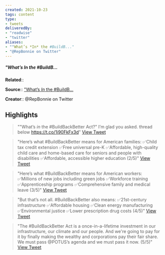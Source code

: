 ```yaml
---
created: 2021-10-23
tags: content
type: 
- tweets
deliveredBy: 
- "readwise"
- "twitter"
aliases:
- ""What’s *In* the #BuildB..."
- "@RepBonnie on Twitter"
---
```

##### "What’s *In* the #BuildB...

**Related**:: 

**Source**:: ["What’s *In* the #BuildB...](https://twitter.com/RepBonnie/status/1450493642657964035)

**Creator**:: @RepBonnie on Twitter

## Highlights
  
> ""What’s *in* the #BuildBackBetter Act?"
> I’m glad you asked. 
> thread below https://t.co/1i90FkFx3d"   [View Tweet](https://twitter.com/RepBonnie/status/1450493642657964035)

  
> "Here’s what #BuildBackBetter means for American families:
> ✅Child tax credit extension
> ✅Free universal pre-K
> ✅Affordable, high-quality child care and home-based care for seniors and people with disabilities
> ✅Affordable, accessible higher education 
> (2/5)"   [View Tweet](https://twitter.com/RepBonnie/status/1450493644398542848)

  
> "Here’s what #BuildBackBetter means for American workers:
> ✅Millions of new jobs including green jobs
> ✅Workforce training
> ✅Apprenticeship programs
> ✅Comprehensive family and medical leave 
> (3/5)"   [View Tweet](https://twitter.com/RepBonnie/status/1450493645858164749)

  
> "But that’s not all. #BuildBackBetter also means:
> ✅21st-century infrastructure
> ✅Affordable housing
> ✅Clean energy manufacturing
> ✅Environmental justice 
> ✅Lower prescription drug costs
> (4/5)"   [View Tweet](https://twitter.com/RepBonnie/status/1450493647238086656)

  
> "The #BuildBackBetter Act is a once-in-a-lifetime investment in our infrastructure, our climate and our people. 
> And we're going to pay for it by finally making the wealthy and corporations pay their fair share.
> We must pass @POTUS’s agenda and we must pass it now. 
> (5/5)"   [View Tweet](https://twitter.com/RepBonnie/status/1450493648727072773)


